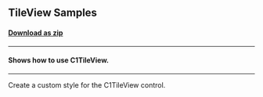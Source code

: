 ## TileView Samples
#### [Download as zip](https://grapecity.github.io/DownGit/#/home?url=https://github.com/GrapeCity/ComponentOne-WPF-Samples/tree/master/NET_462/TileView/CS/TileViewSamples)
____
#### Shows how to use C1TileView.
____
Create a custom style for the C1TileView control.
